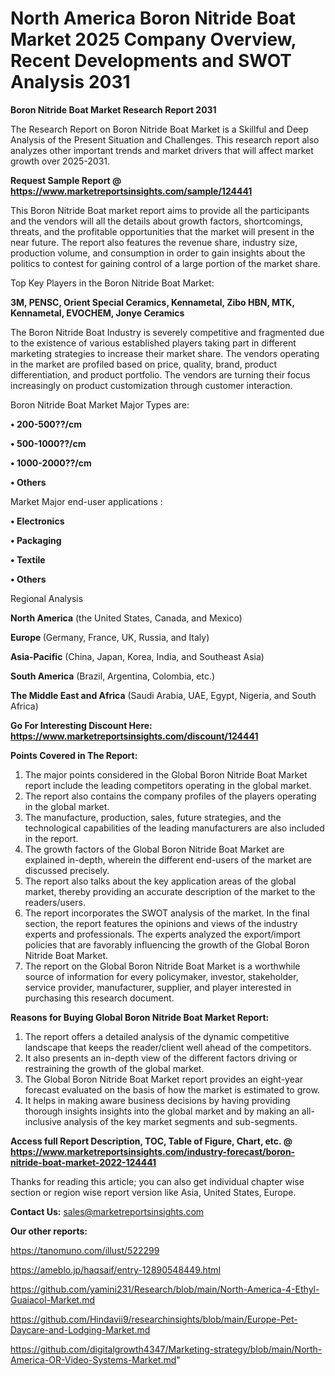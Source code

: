 # North America Boron Nitride Boat Market 2025 Company Overview, Recent Developments and SWOT Analysis 2031

<strong>Boron Nitride Boat Market Research Report 2031</strong>

The Research Report on Boron Nitride Boat Market is a Skillful and Deep Analysis of the Present Situation and Challenges. This research report also analyzes other important trends and market drivers that will affect market growth over 2025-2031.

<strong>Request Sample Report @ <a href=https://www.marketreportsinsights.com/sample/124441>https://www.marketreportsinsights.com/sample/124441</a></strong>

This Boron Nitride Boat market report aims to provide all the participants and the vendors will all the details about growth factors, shortcomings, threats, and the profitable opportunities that the market will present in the near future. The report also features the revenue share, industry size, production volume, and consumption in order to gain insights about the politics to contest for gaining control of a large portion of the market share.

Top Key Players in the Boron Nitride Boat Market:

<strong>3M, PENSC, Orient Special Ceramics, Kennametal, Zibo HBN, MTK, Kennametal, EVOCHEM, Jonye Ceramics</strong>

The Boron Nitride Boat Industry is severely competitive and fragmented due to the existence of various established players taking part in different marketing strategies to increase their market share. The vendors operating in the market are profiled based on price, quality, brand, product differentiation, and product portfolio. The vendors are turning their focus increasingly on product customization through customer interaction.

Boron Nitride Boat Market Major Types are:

<strong>• 200-500??/cm

• 500-1000??/cm

• 1000-2000??/cm

• Others</strong>

Market Major end-user applications :

<strong>• Electronics

• Packaging

• Textile

• Others</strong>

Regional Analysis

</u><strong><b>North America</b></strong> (the United States, Canada, and Mexico)

<strong><b>Europe </b></strong>(Germany, France, UK, Russia, and Italy)

<strong><b>Asia-Pacific</b></strong> (China, Japan, Korea, India, and Southeast Asia)

<strong><b>South America</b></strong> (Brazil, Argentina, Colombia, etc.)

<strong><b>The Middle East and Africa</b></strong> (Saudi Arabia, UAE, Egypt, Nigeria, and South Africa)

<strong>Go For Interesting Discount Here: <a href=https://www.marketreportsinsights.com/discount/124441>https://www.marketreportsinsights.com/discount/124441</a></strong>

<strong>Points Covered in The Report:</strong>
<ol>
  <li>The major points considered in the Global Boron Nitride Boat Market report include the leading competitors operating in the global market.</li>
  <li>The report also contains the company profiles of the players operating in the global market.</li>
  <li>The manufacture, production, sales, future strategies, and the technological capabilities of the leading manufacturers are also included in the report.</li>
  <li>The growth factors of the Global Boron Nitride Boat Market are explained in-depth, wherein the different end-users of the market are discussed precisely.</li>
  <li>The report also talks about the key application areas of the global market, thereby providing an accurate description of the market to the readers/users.</li>
  <li>The report incorporates the SWOT analysis of the market. In the final section, the report features the opinions and views of the industry experts and professionals. The experts analyzed the export/import policies that are favorably influencing the growth of the Global Boron Nitride Boat Market.</li>
  <li>The report on the Global Boron Nitride Boat Market is a worthwhile source of information for every policymaker, investor, stakeholder, service provider, manufacturer, supplier, and player interested in purchasing this research document.</li>
</ol>
<strong>Reasons for Buying Global Boron Nitride Boat Market Report:</strong>

<ol>
  <li>The report offers a detailed analysis of the dynamic competitive landscape that keeps the reader/client well ahead of the competitors.</li>
  <li>It also presents an in-depth view of the different factors driving or restraining the growth of the global market.</li>
  <li>The Global Boron Nitride Boat Market report provides an eight-year forecast evaluated on the basis of how the market is estimated to grow.</li>
  <li>It helps in making aware business decisions by having providing thorough insights insights into the global market and by making an all-inclusive analysis of the key market segments and sub-segments.</li>
</ol>
<strong>Access full Report Description, TOC, Table of Figure, Chart, etc. @ <a href=https://www.marketreportsinsights.com/industry-forecast/boron-nitride-boat-market-2022-124441>https://www.marketreportsinsights.com/industry-forecast/boron-nitride-boat-market-2022-124441</a></strong>


Thanks for reading this article; you can also get individual chapter wise section or region wise report version like Asia, United States, Europe.

<strong>Contact Us:</strong>
sales@marketreportsinsights.com

<strong>Our other reports:</strong>

<a href=https://tanomuno.com/illust/522299>https://tanomuno.com/illust/522299</a>

<a href=https://ameblo.jp/haqsaif/entry-12890548449.html>https://ameblo.jp/haqsaif/entry-12890548449.html</a>

<a href=https://github.com/yamini231/Research/blob/main/North-America-4-Ethyl-Guaiacol-Market.md>https://github.com/yamini231/Research/blob/main/North-America-4-Ethyl-Guaiacol-Market.md</a>

<a href=https://github.com/Hindavii9/researchinsights/blob/main/Europe-Pet-Daycare-and-Lodging-Market.md>https://github.com/Hindavii9/researchinsights/blob/main/Europe-Pet-Daycare-and-Lodging-Market.md</a>

<a href=https://github.com/digitalgrowth4347/Marketing-strategy/blob/main/North-America-OR-Video-Systems-Market.md>https://github.com/digitalgrowth4347/Marketing-strategy/blob/main/North-America-OR-Video-Systems-Market.md</a>"
